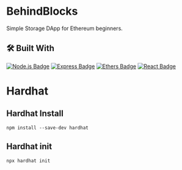# BehindBlocks

Simple Storage DApp for Ethereum beginners.

## 🛠 Built With

[![Node.js Badge](https://img.shields.io/badge/Node.js-393?logo=nodedotjs&logoColor=fff&style=for-the-badge)](https://nodejs.org/en/)
[![Express Badge](https://img.shields.io/badge/Express-000?logo=express&logoColor=fff&style=for-the-badge)](https://expressjs.com/)
[![Ethers Badge](https://img.shields.io/badge/Ethers-3C3C3D?logo=ethereum&logoColor=fff&style=for-the-badge)](https://docs.ethers.org/v6/)
[![React Badge](https://img.shields.io/badge/React-61DAFB?logo=react&logoColor=000&style=for-the-badge)](https://react.dev/)

# Hardhat 
## Hardhat Install

```
npm install --save-dev hardhat
```

## Hardhat init

```
npx hardhat init
```
